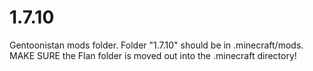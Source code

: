 # 1.7.10
 Gentoonistan mods folder. Folder "1.7.10" should be in .minecraft/mods. MAKE SURE the Flan folder is moved out into the .minecraft directory!
